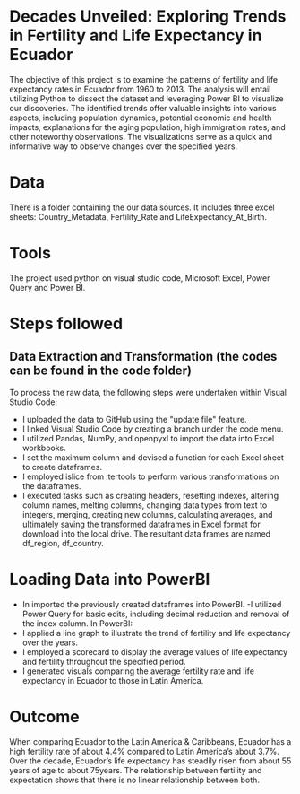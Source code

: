 # Decades Unveiled: Exploring Trends in Fertility and Life Expectancy in Ecuador

The objective of this project is to examine the patterns of fertility and life expectancy rates in Ecuador from 1960 to 2013. The analysis will entail utilizing Python to dissect the dataset and leveraging Power BI to visualize our discoveries. The identified trends offer valuable insights into various aspects, including population dynamics, potential economic and health impacts, explanations for the aging population, high immigration rates, and other noteworthy observations. The visualizations serve as a quick and informative way to observe changes over the specified years.

# Data
There is a folder containing the our data sources. It includes three excel sheets: Country_Metadata, Fertility_Rate and LifeExpectancy_At_Birth.

# Tools
The project used python on visual studio code, Microsoft Excel, Power Query and Power BI.

# Steps followed
## Data Extraction and Transformation (the codes can be found in the code folder)
To process the raw data, the following steps were undertaken within Visual Studio Code:

- I uploaded the data to GitHub using the "update file" feature.
- I linked Visual Studio Code by creating a branch under the code menu.
- I utilized Pandas, NumPy, and openpyxl to import the data into Excel workbooks.
- I set the maximum column and devised a function for each Excel sheet to create dataframes.
- I employed islice from itertools to perform various transformations on the dataframes.
- I executed tasks such as creating headers, resetting indexes, altering column names, melting columns, changing data types from text to integers, merging, creating new columns, calculating averages, and ultimately saving the transformed dataframes in Excel format for download into the local drive.
The resultant data frames are named df_region, df_country.

# Loading Data into PowerBI

- In imported the previously created dataframes into PowerBI.
-I utilized Power Query for basic edits, including decimal reduction and removal of the index column.
In PowerBI:
- I applied a line graph to illustrate the trend of fertility and life expectancy over the years.
- I employed a scorecard to display the average values of life expectancy and fertility throughout the specified period.
- I generated visuals comparing the average fertility rate and life expectancy in Ecuador to those in Latin America.

# Outcome
When comparing Ecuador to the Latin America & Caribbeans, Ecuador has a high fertility rate of about 4.4% compared to Latin America’s about 3.7%. Over the decade, Ecuador’s life expectancy has steadily risen from about 55 years of age to about 75years. The relationship between fertility and expectation shows that there is no linear relationship between both. 
